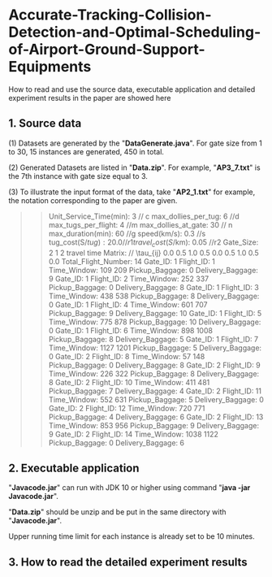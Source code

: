 # Accurate-Tracking-Collision-Detection-and-Optimal-Scheduling-of-Airport-Ground-Support-Equipments

How to read and use the source data, executable application and detailed experiment results in the paper are showed here

## 1. Source data

(1) Datasets are generated by the "**DataGenerate.java**". For gate size from 1 to 30, 15 instances are generated, 450 in total.

(2) Generated Datasets are listed in "**Data.zip**". For example, "**AP3_7.txt**" is the 7th instance with gate size equal to 3.

(3) To illustrate the  input format of the data, take "**AP2_1.txt**" for example,  the notation corresponding to the paper are given.

> > Unit_Service_Time(min): 3  		// c
> > max_dollies_per_tug: 6  			//d
> > max_tugs_per_flight: 4				//m
> > max_dollies_at_gate: 30			 // n
> > max_duration(min): 60				//g
> > speed(km/s): 0.3							//s
> > tug_cost(S$/tug): 20.0					//r1
> > travel_cost(S$/km): 0.05				//r2
> > Gate_Size: 2
> > 1 2 
> > travel time Matrix:   // \tau_{ij}
> > 0.0 0.5 1.0 
> > 0.5 0.0 0.5 
> > 1.0 0.5 0.0 
> > Total_Flight_Number: 14
> > Gate_ID: 1 Flight_ID: 1 Time_Window: 109 209 Pickup_Baggage: 0 Delivery_Baggage: 9 
> > Gate_ID: 1 Flight_ID: 2 Time_Window: 252 337 Pickup_Baggage: 0 Delivery_Baggage: 8 
> > Gate_ID: 1 Flight_ID: 3 Time_Window: 438 538 Pickup_Baggage: 8 Delivery_Baggage: 0 
> > Gate_ID: 1 Flight_ID: 4 Time_Window: 601 707 Pickup_Baggage: 9 Delivery_Baggage: 10 
> > Gate_ID: 1 Flight_ID: 5 Time_Window: 775 878 Pickup_Baggage: 10 Delivery_Baggage: 0 
> > Gate_ID: 1 Flight_ID: 6 Time_Window: 898 1008 Pickup_Baggage: 8 Delivery_Baggage: 5 
> > Gate_ID: 1 Flight_ID: 7 Time_Window: 1127 1201 Pickup_Baggage: 5 Delivery_Baggage: 0 
> > Gate_ID: 2 Flight_ID: 8 Time_Window: 57 148 Pickup_Baggage: 0 Delivery_Baggage: 8 
> > Gate_ID: 2 Flight_ID: 9 Time_Window: 226 322 Pickup_Baggage: 8 Delivery_Baggage: 8 
> > Gate_ID: 2 Flight_ID: 10 Time_Window: 411 481 Pickup_Baggage: 7 Delivery_Baggage: 4 
> > Gate_ID: 2 Flight_ID: 11 Time_Window: 552 631 Pickup_Baggage: 5 Delivery_Baggage: 0 
> > Gate_ID: 2 Flight_ID: 12 Time_Window: 720 771 Pickup_Baggage: 4 Delivery_Baggage: 6 
> > Gate_ID: 2 Flight_ID: 13 Time_Window: 853 956 Pickup_Baggage: 9 Delivery_Baggage: 9 
> > Gate_ID: 2 Flight_ID: 14 Time_Window: 1038 1122 Pickup_Baggage: 0 Delivery_Baggage: 6 

## 2. Executable application 

"**Javacode.jar**" can run with JDK 10 or higher using command "**java -jar Javacode.jar**".

 "**Data.zip**" should be unzip and be put in the same directory with "**Javacode.jar**".

Upper running time limit for each instance is already set to be 10 minutes. 

## 3. How to read the detailed experiment results

